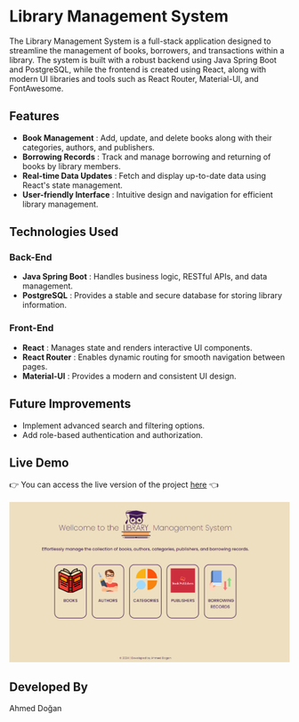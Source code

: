 # Library Management System

The Library Management System is a full-stack application designed to streamline the management of books, borrowers, and transactions within a library. The system is built with a robust backend using Java Spring Boot and PostgreSQL, while the frontend is created using React, along with modern UI libraries and tools such as React Router, Material-UI, and FontAwesome.

## Features

- **Book Management** : Add, update, and delete books along with their categories, authors, and publishers.
- **Borrowing Records** : Track and manage borrowing and returning of books by library members.
- **Real-time Data Updates** : Fetch and display up-to-date data using React's state management.
- **User-friendly Interface** : Intuitive design and navigation for efficient library management.

## Technologies Used

### Back-End

- **Java Spring Boot** : Handles business logic, RESTful APIs, and data management.
- **PostgreSQL** : Provides a stable and secure database for storing library information.

### Front-End

- **React** : Manages state and renders interactive UI components.
- **React Router** : Enables dynamic routing for smooth navigation between pages.
- **Material-UI** : Provides a modern and consistent UI design.

## Future Improvements

- Implement advanced search and filtering options.
- Add role-based authentication and authorization.

## Live Demo

👉 You can access the live version of the project [here](https://ahmeddogan-capstone-library-app.netlify.app/) 👈 <br>
<br>
[![Project Screenshot](https://raw.githubusercontent.com/MuhammedAhmedDogan/Capstone-Library-App/refs/heads/main/src/assets/home-page-screenshot.png?token=GHSAT0AAAAAACVGVUFHDQ3NJQZ2CXZRAPDOZXYGXJQ)](https://ahmeddogan-capstone-library-app.netlify.app/)

## Developed By

Ahmed Doğan

